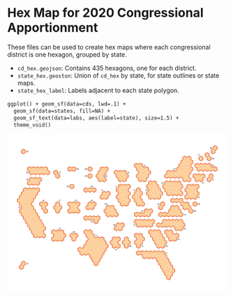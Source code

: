 # Hex Map for 2020 Congressional Apportionment

These files can be used to create hex maps where each congressional district is one hexagon, grouped by state.

- `cd_hex.geojson`: Contains 435 hexagons, one for each district.
- `state_hex.geoston`: Union of `cd_hex` by state, for state outlines or state maps.
- `state_hex_label`: Labels adjacent to each state polygon.

```
ggplot() + geom_sf(data=cds, lwd=.1) +
  geom_sf(data=states, fill=NA) +
  geom_sf_text(data=labs, aes(label=state), size=1.5) +
  theme_void()
```

![Example map.](img/map1.png)
